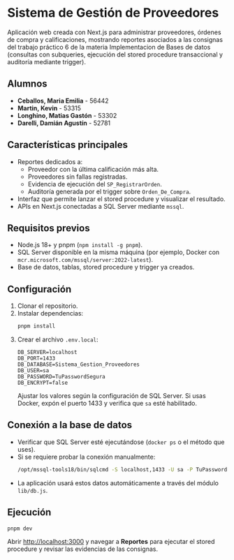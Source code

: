 # Sistema de Gestión de Proveedores

Aplicación web creada con Next.js para administrar proveedores, órdenes de compra y calificaciones, mostrando reportes asociados a las consignas del trabajo práctico 6 de la materia Implementacion de Bases de datos (consultas con subqueries, ejecución del stored procedure transaccional y auditoría mediante trigger).

## Alumnos
- **Ceballos, Maria Emilia** - 56442
- **Martin, Kevin** - 53315
- **Longhino, Matias Gastón** - 53302
- **Darelli, Damián Agustín** - 52781

## Características principales
- Reportes dedicados a:
  - Proveedor con la última calificación más alta.
  - Proveedores sin fallas registradas.
  - Evidencia de ejecución del `SP_RegistrarOrden`.
  - Auditoría generada por el trigger sobre `Orden_De_Compra`.
- Interfaz que permite lanzar el stored procedure y visualizar el resultado.
- APIs en Next.js conectadas a SQL Server mediante `mssql`.

## Requisitos previos
- Node.js 18+ y pnpm (`npm install -g pnpm`).
- SQL Server disponible en la misma máquina (por ejemplo, Docker con `mcr.microsoft.com/mssql/server:2022-latest`).
- Base de datos, tablas, stored procedure y trigger ya creados.

## Configuración
1. Clonar el repositorio.
2. Instalar dependencias:
   ```bash
   pnpm install
   ```
3. Crear el archivo `.env.local`:
   ```env
   DB_SERVER=localhost
   DB_PORT=1433
   DB_DATABASE=Sistema_Gestion_Proveedores
   DB_USER=sa
   DB_PASSWORD=TuPasswordSegura
   DB_ENCRYPT=false
   ```
   Ajustar los valores según la configuración de SQL Server. Si usas Docker, expón el puerto 1433 y verifica que `sa` esté habilitado.

## Conexión a la base de datos
- Verificar que SQL Server esté ejecutándose (`docker ps` o el método que uses).
- Si se requiere probar la conexión manualmente:
  ```bash
  /opt/mssql-tools18/bin/sqlcmd -S localhost,1433 -U sa -P TuPasswordSegura -C
  ```
- La aplicación usará estos datos automáticamente a través del módulo `lib/db.js`.

## Ejecución
```bash
pnpm dev
```
Abrir [http://localhost:3000](http://localhost:3000) y navegar a **Reportes** para ejecutar el stored procedure y revisar las evidencias de las consignas.

